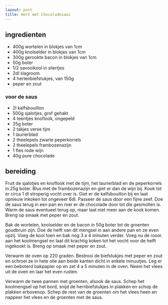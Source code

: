 ```yaml
---
layout: post
title: Hert met Chocoladesaus
---
```


## ingredienten

* 400g wortelen in blokjes van 1cm
* 400g knolselder in blokjes van 1cm
* 300g gerookte bacon in blokjes van 1cm
* 50g boter
* 1/2 savooikool in sliertjes
* 2dl slagroom
* 4 hertenbiefstukjes, van 150g
* peper en zout

### voor de saus
* 2l kalfsbouillon
* 500g sjalotjes, grof gehakt
* 4 teentjes knoflook, ongepeld
* 25g boter
* 2 takjes verse tijm
* 1 laurierblad
* 2 theelepels zwarte peperkorrels
* 2 theelepels frambozenazijn
* 1 fles rode wijn
* 40g pure chocolade

## bereiding

Fruit de sjalotjes en knoflook met de tijm, het laurierblad en de peperkorrels in 25g boter. Blus met de frambozenazijn en giet er dan de wijn bij. Kook tot er circa 1 dl stroperig vocht over is. Giet er de kalfsbouillon bij en laat opnieuw inkoken tot ongeveer 6dl. Passeer de saus door een fijne zeef. Doe de saus terug in een pan en roer er de chocolade door tot die gesmolten is. Warm de saus eventueel terug op, maar laat niet meer aan de kook komen. Breng op smaak met peper en zout.

Bak de wortelen, knolselder en de bacon in 50g boter tot de groenten goudbruin zijn. Doe de helft van dit mengsel in aan andere pan en ze even opzij. Voeg de kool toen en bak nog 3 a 4 minuten verder. Voeg nu de room aan het koolmengsel en laat dit krachtig koken tot het vocht voor de helft ingekookt is. Breng op smaak met peper en zout.

Verwarm de oven op 220 graden. Bestrooi de biefstukjes met peper en zout en schroei ze in hete olie aan beide kanten dicht in enkele minuutjes. Leg er een beboterd bakpapier op en zet 4 a 5 minuten in de oven. Neem het vlees uit de oven en laar het even rusten. 

Verwarm de twee pannen met groenten, alsook de saus. Schep het koolmengsel op het bord, snijd de hernbiefstukjes in plakken en schop de plakken erbovenop. Schep de rest van de groenten om het vlees heen en nappeer het vlees en de groenten met de saus.

